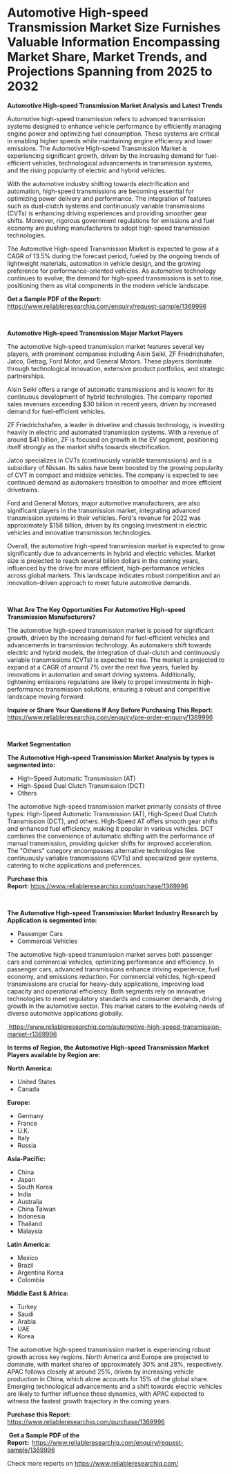 <p><h1>Automotive High-speed Transmission Market Size Furnishes Valuable Information Encompassing Market Share, Market Trends, and Projections Spanning from 2025 to 2032</h1></p><p><strong>Automotive High-speed Transmission Market Analysis and Latest Trends</strong></p>
<p><p>Automotive high-speed transmission refers to advanced transmission systems designed to enhance vehicle performance by efficiently managing engine power and optimizing fuel consumption. These systems are critical in enabling higher speeds while maintaining engine efficiency and lower emissions. The Automotive High-speed Transmission Market is experiencing significant growth, driven by the increasing demand for fuel-efficient vehicles, technological advancements in transmission systems, and the rising popularity of electric and hybrid vehicles. </p><p>With the automotive industry shifting towards electrification and automation, high-speed transmissions are becoming essential for optimizing power delivery and performance. The integration of features such as dual-clutch systems and continuously variable transmissions (CVTs) is enhancing driving experiences and providing smoother gear shifts. Moreover, rigorous government regulations for emissions and fuel economy are pushing manufacturers to adopt high-speed transmission technologies.</p><p>The Automotive High-speed Transmission Market is expected to grow at a CAGR of 13.5% during the forecast period, fueled by the ongoing trends of lightweight materials, automation in vehicle design, and the growing preference for performance-oriented vehicles. As automotive technology continues to evolve, the demand for high-speed transmissions is set to rise, positioning them as vital components in the modern vehicle landscape.</p></p>
<p><strong>Get a Sample PDF of the Report:&nbsp;</strong> <a href="https://www.reliableresearchiq.com/enquiry/request-sample/1369996?utm_campaign=2247&utm_medium=2&utm_source=Github&utm_content=ia&utm_term=22032025&utm_id=automotive-high-speed-transmission">https://www.reliableresearchiq.com/enquiry/request-sample/1369996</a></p>
<p>&nbsp;</p>
<p><strong>Automotive High-speed Transmission Major Market Players</strong></p>
<p><p>The automotive high-speed transmission market features several key players, with prominent companies including Aisin Seiki, ZF Friedrichshafen, Jatco, Getrag, Ford Motor, and General Motors. These players dominate through technological innovation, extensive product portfolios, and strategic partnerships.</p><p>Aisin Seiki offers a range of automatic transmissions and is known for its continuous development of hybrid technologies. The company reported sales revenues exceeding $30 billion in recent years, driven by increased demand for fuel-efficient vehicles.</p><p>ZF Friedrichshafen, a leader in driveline and chassis technology, is investing heavily in electric and automated transmission systems. With a revenue of around $41 billion, ZF is focused on growth in the EV segment, positioning itself strongly as the market shifts towards electrification.</p><p>Jatco specializes in CVTs (continuously variable transmissions) and is a subsidiary of Nissan. Its sales have been boosted by the growing popularity of CVT in compact and midsize vehicles. The company is expected to see continued demand as automakers transition to smoother and more efficient drivetrains.</p><p>Ford and General Motors, major automotive manufacturers, are also significant players in the transmission market, integrating advanced transmission systems in their vehicles. Ford's revenue for 2022 was approximately $158 billion, driven by its ongoing investment in electric vehicles and innovative transmission technologies.</p><p>Overall, the automotive high-speed transmission market is expected to grow significantly due to advancements in hybrid and electric vehicles. Market size is projected to reach several billion dollars in the coming years, influenced by the drive for more efficient, high-performance vehicles across global markets. This landscape indicates robust competition and an innovation-driven approach to meet future automotive demands.</p></p>
<p>&nbsp;</p>
<p><strong>What Are The Key Opportunities For Automotive High-speed Transmission Manufacturers?</strong></p>
<p><p>The automotive high-speed transmission market is poised for significant growth, driven by the increasing demand for fuel-efficient vehicles and advancements in transmission technology. As automakers shift towards electric and hybrid models, the integration of dual-clutch and continuously variable transmissions (CVTs) is expected to rise. The market is projected to expand at a CAGR of around 7% over the next five years, fueled by innovations in automation and smart driving systems. Additionally, tightening emissions regulations are likely to propel investments in high-performance transmission solutions, ensuring a robust and competitive landscape moving forward.</p></p>
<p><strong>Inquire or Share Your Questions If Any Before Purchasing This Report:</strong> <a href="https://www.reliableresearchiq.com/enquiry/pre-order-enquiry/1369996?utm_campaign=2247&utm_medium=2&utm_source=Github&utm_content=ia&utm_term=22032025&utm_id=automotive-high-speed-transmission">https://www.reliableresearchiq.com/enquiry/pre-order-enquiry/1369996</a></p>
<p>&nbsp;</p>
<p><strong>Market Segmentation</strong></p>
<p><strong>The Automotive High-speed Transmission Market Analysis by types is segmented into:</strong></p>
<p><ul><li>High-Speed Automatic Transmission (AT)</li><li>High-Speed Dual Clutch Transmission (DCT)</li><li>Others</li></ul></p>
<p><p>The automotive high-speed transmission market primarily consists of three types: High-Speed Automatic Transmission (AT), High-Speed Dual Clutch Transmission (DCT), and others. High-Speed AT offers smooth gear shifts and enhanced fuel efficiency, making it popular in various vehicles. DCT combines the convenience of automatic shifting with the performance of manual transmission, providing quicker shifts for improved acceleration. The "Others" category encompasses alternative technologies like continuously variable transmissions (CVTs) and specialized gear systems, catering to niche applications and preferences.</p></p>
<p><strong>Purchase this Report:&nbsp;</strong><a href="https://www.reliableresearchiq.com/purchase/1369996?utm_campaign=2247&utm_medium=2&utm_source=Github&utm_content=ia&utm_term=22032025&utm_id=automotive-high-speed-transmission">https://www.reliableresearchiq.com/purchase/1369996</a></p>
<p>&nbsp;</p>
<p><strong>The Automotive High-speed Transmission Market Industry Research by Application is segmented into:</strong></p>
<p><ul><li>Passenger Cars</li><li>Commercial Vehicles</li></ul></p>
<p><p>The automotive high-speed transmission market serves both passenger cars and commercial vehicles, optimizing performance and efficiency. In passenger cars, advanced transmissions enhance driving experience, fuel economy, and emissions reduction. For commercial vehicles, high-speed transmissions are crucial for heavy-duty applications, improving load capacity and operational efficiency. Both segments rely on innovative technologies to meet regulatory standards and consumer demands, driving growth in the automotive sector. This market caters to the evolving needs of diverse automotive applications globally.</p></p>
<p><a href="https://www.reliableresearchiq.com/automotive-high-speed-transmission-market-r1369996?utm_campaign=2247&utm_medium=2&utm_source=Github&utm_content=ia&utm_term=22032025&utm_id=automotive-high-speed-transmission">&nbsp;https://www.reliableresearchiq.com/automotive-high-speed-transmission-market-r1369996</a></p>
<p><strong>In terms of Region, the Automotive High-speed Transmission Market Players available by Region are:</strong></p>
<p>
    <p> <strong> North America: </strong>
        <ul>
            <li>United States</li>
            <li>Canada</li>
        </ul>
        </p> 
    <p> <strong> Europe: </strong>
        <ul>
            <li>Germany</li>
            <li>France</li>
            <li>U.K.</li>
            <li>Italy</li>
            <li>Russia</li>
        </ul>
        </p> 
    <p> <strong> Asia-Pacific: </strong>
        <ul>
            <li>China</li>
            <li>Japan</li>
            <li>South Korea</li>
            <li>India</li>
            <li>Australia</li>
            <li>China Taiwan</li>
            <li>Indonesia</li>
            <li>Thailand</li>
            <li>Malaysia</li>
        </ul>
        </p> 
    <p> <strong> Latin America: </strong>
        <ul>
            <li>Mexico</li>
            <li>Brazil</li>
            <li>Argentina Korea</li>
            <li>Colombia</li>
        </ul>
        </p> 
    <p> <strong> Middle East & Africa: </strong>
        <ul>
            <li>Turkey</li>
            <li>Saudi</li>
            <li>Arabia</li>
            <li>UAE</li>
            <li>Korea</li>
        </ul>
    </p>
    </p>
<p><p>The automotive high-speed transmission market is experiencing robust growth across key regions. North America and Europe are projected to dominate, with market shares of approximately 30% and 28%, respectively. APAC follows closely at around 25%, driven by increasing vehicle production in China, which alone accounts for 15% of the global share. Emerging technological advancements and a shift towards electric vehicles are likely to further influence these dynamics, with APAC expected to witness the fastest growth trajectory in the coming years.</p></p>
<p><strong>Purchase this Report: </strong><a href="https://www.reliableresearchiq.com/purchase/1369996?utm_campaign=2247&utm_medium=2&utm_source=Github&utm_content=ia&utm_term=22032025&utm_id=automotive-high-speed-transmission">https://www.reliableresearchiq.com/purchase/1369996</a></p>
<p>&nbsp;<strong>Get a Sample PDF of the Report:&nbsp;&nbsp;</strong><a href="https://www.reliableresearchiq.com/enquiry/request-sample/1369996?utm_campaign=2247&utm_medium=2&utm_source=Github&utm_content=ia&utm_term=22032025&utm_id=automotive-high-speed-transmission">https://www.reliableresearchiq.com/enquiry/request-sample/1369996</a></p>
<p><strong></strong></p>
<p>Check more reports on <a href="https://www.reliableresearchiq.com/?utm_campaign=2247&utm_medium=2&utm_source=Github&utm_content=ia&utm_term=22032025&utm_id=automotive-high-speed-transmission">https://www.reliableresearchiq.com/</a></p>